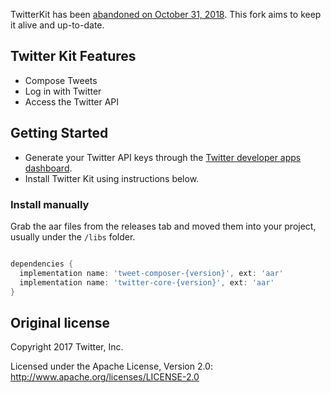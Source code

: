TwitterKit has been [abandoned on October 31, 2018](https://blog.twitter.com/developer/en_us/topics/tools/2018/discontinuing-support-for-twitter-kit-sdk.html).
This fork aims to keep it alive and up-to-date.

## Twitter Kit Features

* Compose Tweets
* Log in with Twitter
* Access the Twitter API

## Getting Started

* Generate your Twitter API keys through the [Twitter developer apps dashboard](https://apps.twitter.com/).
* Install Twitter Kit using instructions below.

### Install manually

Grab the aar files from the releases tab and moved them into your project, usually under the `/libs` folder.
```groovy

dependencies {
  implementation name: 'tweet-composer-{version}', ext: 'aar'
  implementation name: 'twitter-core-{version}', ext: 'aar'
}

```

## Original license

Copyright 2017 Twitter, Inc.

Licensed under the Apache License, Version 2.0: http://www.apache.org/licenses/LICENSE-2.0
